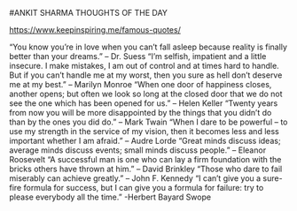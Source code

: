 #ANKIT SHARMA THOUGHTS OF THE DAY 



https://www.keepinspiring.me/famous-quotes/



“You know you’re in love when you can’t fall asleep because reality is finally better than your dreams.”
                                   – Dr. Suess
“I’m selfish, impatient and a little insecure. I make mistakes, I am out of control and at times hard to handle. But if you can’t handle me at my worst, then you sure as hell don’t deserve me at my best.”
                                    – Marilyn Monroe
“When one door of happiness closes, another opens; but often we look so long at the closed door that we do not see the one which has been opened for us.”
                                 – Helen Keller
“Twenty years from now you will be more disappointed by the things that you didn’t do than by the ones you did do.”
                                 – Mark Twain
“When I dare to be powerful – to use my strength in the service of my vision, then it becomes less and less important whether I am afraid.”
                                 – Audre Lorde
“Great minds discuss ideas; average minds discuss events; small minds discuss people.”
                                – Eleanor Roosevelt
“A successful man is one who can lay a firm foundation with the bricks others have thrown at him.”
                                – David Brinkley
“Those who dare to fail miserably can achieve greatly.”
                                – John F. Kennedy
“I can’t give you a sure-fire formula for success, but I can give you a formula for failure: try to please everybody all the time.”
                                -Herbert Bayard Swope
